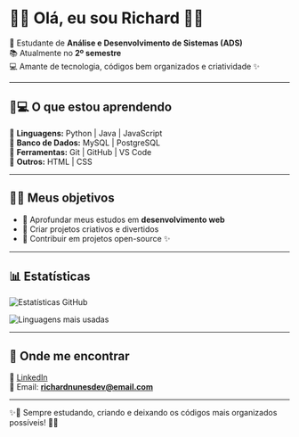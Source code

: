 # 🍓🌸 Olá, eu sou Richard 🌸🍓  

🧃 Estudante de **Análise e Desenvolvimento de Sistemas (ADS)**  
📚 Atualmente no **2º semestre**  
💻 Amante de tecnologia, códigos bem organizados e criatividade ✨  

---

## 🧸💻 O que estou aprendendo
🍏 **Linguagens:** Python | Java | JavaScript  
🍓 **Banco de Dados:** MySQL | PostgreSQL  
🍰 **Ferramentas:** Git | GitHub | VS Code  
🍒 **Outros:** HTML | CSS  

---

## 🎀🌟 Meus objetivos
- 🍬 Aprofundar meus estudos em **desenvolvimento web**  
- 🍡 Criar projetos criativos e divertidos  
- 🧸 Contribuir em projetos open-source ✨  

---

## 📊 Estatísticas
![Estatísticas GitHub](https://github-readme-stats.vercel.app/api?username=romanticbat&show_icons=true&theme=radical&icon_color=ff79c6&title_color=ff6ec7&bg_color=fff5f7)

![Linguagens mais usadas](https://github-readme-stats.vercel.app/api/top-langs/?username=romanticbat&layout=compact&theme=radical&title_color=ff6ec7&bg_color=fff5f7)

---

## 🍭 Onde me encontrar
🌸 [LinkedIn](https://linkedin.com/in/seu-perfil)  
🍎 Email: **richardnunesdev@email.com**  

---

✨🐻 Sempre estudando, criando e deixando os códigos mais organizados possíveis! 🧸🍓  
